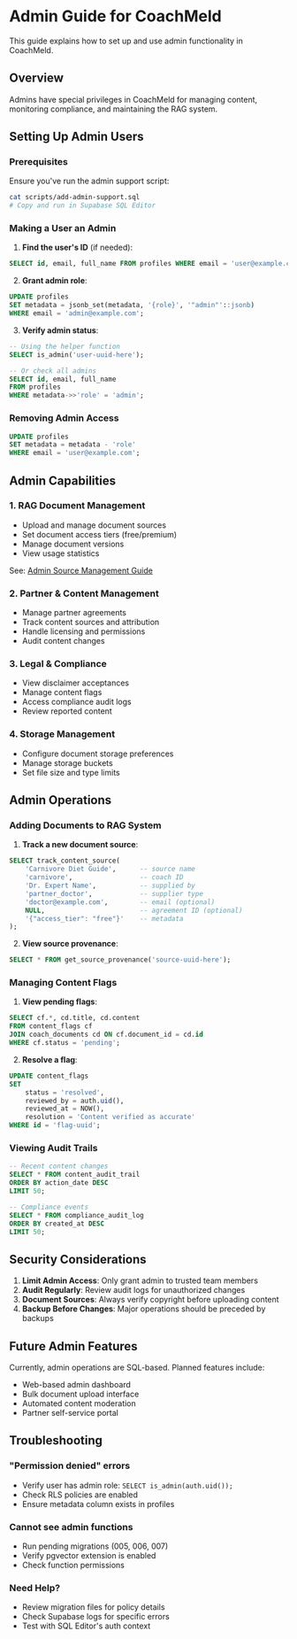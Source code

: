# Admin Guide for CoachMeld

This guide explains how to set up and use admin functionality in CoachMeld.

## Overview

Admins have special privileges in CoachMeld for managing content, monitoring compliance, and maintaining the RAG system. 

## Setting Up Admin Users

### Prerequisites
Ensure you've run the admin support script:
```bash
cat scripts/add-admin-support.sql
# Copy and run in Supabase SQL Editor
```

### Making a User an Admin

1. **Find the user's ID** (if needed):
```sql
SELECT id, email, full_name FROM profiles WHERE email = 'user@example.com';
```

2. **Grant admin role**:
```sql
UPDATE profiles 
SET metadata = jsonb_set(metadata, '{role}', '"admin"'::jsonb)
WHERE email = 'admin@example.com';
```

3. **Verify admin status**:
```sql
-- Using the helper function
SELECT is_admin('user-uuid-here');

-- Or check all admins
SELECT id, email, full_name 
FROM profiles 
WHERE metadata->>'role' = 'admin';
```

### Removing Admin Access
```sql
UPDATE profiles 
SET metadata = metadata - 'role'
WHERE email = 'user@example.com';
```

## Admin Capabilities

### 1. RAG Document Management
- Upload and manage document sources
- Set document access tiers (free/premium)
- Manage document versions
- View usage statistics

See: [Admin Source Management Guide](./ADMIN_SOURCE_MANAGEMENT.md)

### 2. Partner & Content Management
- Manage partner agreements
- Track content sources and attribution
- Handle licensing and permissions
- Audit content changes

### 3. Legal & Compliance
- View disclaimer acceptances
- Manage content flags
- Access compliance audit logs
- Review reported content

### 4. Storage Management
- Configure document storage preferences
- Manage storage buckets
- Set file size and type limits

## Admin Operations

### Adding Documents to RAG System

1. **Track a new document source**:
```sql
SELECT track_content_source(
    'Carnivore Diet Guide',      -- source name
    'carnivore',                 -- coach ID
    'Dr. Expert Name',           -- supplied by
    'partner_doctor',            -- supplier type
    'doctor@example.com',        -- email (optional)
    NULL,                        -- agreement ID (optional)
    '{"access_tier": "free"}'    -- metadata
);
```

2. **View source provenance**:
```sql
SELECT * FROM get_source_provenance('source-uuid-here');
```

### Managing Content Flags

1. **View pending flags**:
```sql
SELECT cf.*, cd.title, cd.content 
FROM content_flags cf
JOIN coach_documents cd ON cf.document_id = cd.id
WHERE cf.status = 'pending';
```

2. **Resolve a flag**:
```sql
UPDATE content_flags 
SET 
    status = 'resolved',
    reviewed_by = auth.uid(),
    reviewed_at = NOW(),
    resolution = 'Content verified as accurate'
WHERE id = 'flag-uuid';
```

### Viewing Audit Trails

```sql
-- Recent content changes
SELECT * FROM content_audit_trail 
ORDER BY action_date DESC 
LIMIT 50;

-- Compliance events
SELECT * FROM compliance_audit_log 
ORDER BY created_at DESC 
LIMIT 50;
```

## Security Considerations

1. **Limit Admin Access**: Only grant admin to trusted team members
2. **Audit Regularly**: Review audit logs for unauthorized changes
3. **Document Sources**: Always verify copyright before uploading content
4. **Backup Before Changes**: Major operations should be preceded by backups

## Future Admin Features

Currently, admin operations are SQL-based. Planned features include:
- Web-based admin dashboard
- Bulk document upload interface
- Automated content moderation
- Partner self-service portal

## Troubleshooting

### "Permission denied" errors
- Verify user has admin role: `SELECT is_admin(auth.uid());`
- Check RLS policies are enabled
- Ensure metadata column exists in profiles

### Cannot see admin functions
- Run pending migrations (005, 006, 007)
- Verify pgvector extension is enabled
- Check function permissions

### Need Help?
- Review migration files for policy details
- Check Supabase logs for specific errors
- Test with SQL Editor's auth context